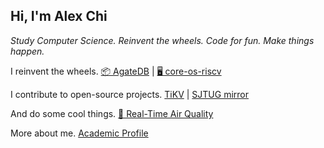 ## Hi, I'm **Alex Chi**

*Study Computer Science. Reinvent the wheels. Code for fun. Make things happen.*

I reinvent the wheels.
[📦 AgateDB](https://github.com/tikv/agatedb) |
[🖥️ core-os-riscv](https://github.com/skyzh/core-os-riscv)

I contribute to open-source projects.
[TiKV](https://github.com/tikv/tikv) |
[SJTUG mirror](http://mirrors.sjtug.sjtu.edu.cn)

And do some cool things.
[🌈 Real-Time Air Quality](https://bluesense.skyzh.dev)

More about me.
[Academic Profile](https://www.skyzh.dev/academic/)
